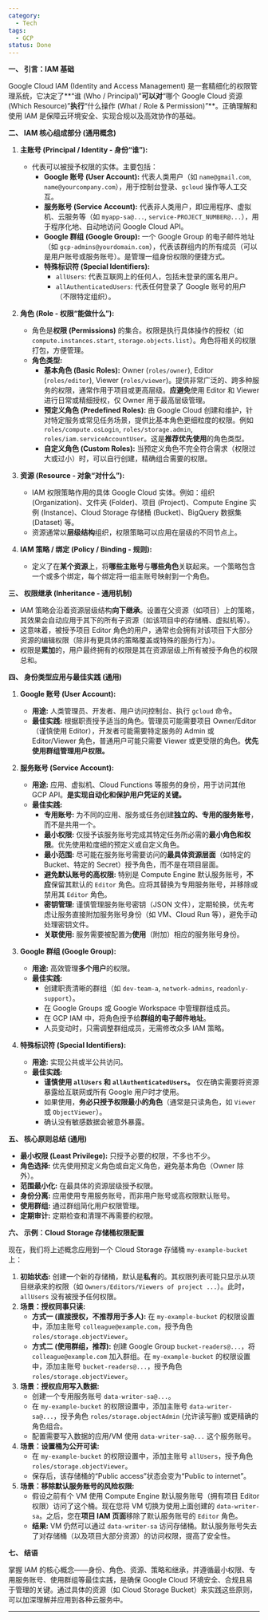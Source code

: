 ```yaml
---
category:
  - Tech
tags:
  - GCP
status: Done
---
```

**一、 引言：IAM 基础**

Google Cloud IAM (Identity and Access Management) 是一套精细化的权限管理系统，它决定了**“谁 (Who / Principal)”**可以对**“哪个 Google Cloud 资源 (Which Resource)”**执行**“什么操作 (What / Role & Permission)”**。正确理解和使用 IAM 是保障云环境安全、实现合规以及高效协作的基础。

**二、 IAM 核心组成部分 (通用概念)**

1. **主账号 (Principal / Identity - 身份“谁”):**
    
    - 代表可以被授予权限的实体。主要包括：
        - **Google 账号 (User Account):** 代表人类用户（如 `name@gmail.com`, `name@yourcompany.com`），用于控制台登录、`gcloud` 操作等人工交互。
        - **服务账号 (Service Account):** 代表非人类用户，即应用程序、虚拟机、云服务等（如 `myapp-sa@...`, `service-PROJECT_NUMBER@...`），用于程序化地、自动地访问 Google Cloud API。
        - **Google 群组 (Google Group):** 一个 Google Group 的电子邮件地址（如 `gcp-admins@yourdomain.com`），代表该群组内的所有成员（可以是用户账号或服务账号）。是管理一组身份权限的便捷方式。
        - **特殊标识符 (Special Identifiers):**
            - `allUsers`: 代表互联网上的任何人，包括未登录的匿名用户。
            - `allAuthenticatedUsers`: 代表任何登录了 Google 账号的用户（不限特定组织）。
2. **角色 (Role - 权限“能做什么”):**
    
    - 角色是**权限 (Permissions)** 的集合。权限是执行具体操作的授权（如 `compute.instances.start`, `storage.objects.list`）。角色将相关的权限打包，方便管理。
    - **角色类型:**
        - **基本角色 (Basic Roles):** Owner (`roles/owner`), Editor (`roles/editor`), Viewer (`roles/viewer`)。提供非常广泛的、跨多种服务的权限，通常作用于项目或更高层级。**应避免**使用 Editor 和 Viewer 进行日常或精细授权，仅 Owner 用于最高层级管理。
        - **预定义角色 (Predefined Roles):** 由 Google Cloud 创建和维护，针对特定服务或常见任务场景，提供比基本角色更细粒度的权限。例如 `roles/compute.osLogin`, `roles/storage.admin`, `roles/iam.serviceAccountUser`。这是**推荐优先使用**的角色类型。
        - **自定义角色 (Custom Roles):** 当预定义角色不完全符合需求（权限过大或过小）时，可以自行创建，精确组合需要的权限。
3. **资源 (Resource - 对象“对什么”):**
    
    - IAM 权限策略作用的具体 Google Cloud 实体。例如：组织 (Organization)、文件夹 (Folder)、项目 (Project)、Compute Engine 实例 (Instance)、Cloud Storage 存储桶 (Bucket)、BigQuery 数据集 (Dataset) 等。
    - 资源通常以**层级结构**组织，权限策略可以应用在层级的不同节点上。
4. **IAM 策略 / 绑定 (Policy / Binding - 规则):**
    
    - 定义了在**某个资源**上，将**哪些主账号**与**哪些角色**关联起来。一个策略包含一个或多个绑定，每个绑定将一组主账号映射到一个角色。

**三、 权限继承 (Inheritance - 通用机制)**

- IAM 策略会沿着资源层级结构**向下继承**。设置在父资源（如项目）上的策略，其效果会自动应用于其下的所有子资源（如该项目中的存储桶、虚拟机等）。
- 这意味着，被授予项目 Editor 角色的用户，通常也会拥有对该项目下大部分资源的编辑权限（除非有更具体的策略覆盖或特殊的服务行为）。
- 权限是**累加**的，用户最终拥有的权限是其在资源层级上所有被授予角色的权限总和。

**四、 身份类型应用与最佳实践 (通用)**

1. **Google 账号 (User Account):**
    
    - **用途:** 人类管理员、开发者、用户访问控制台、执行 `gcloud` 命令。
    - **最佳实践:** 根据职责授予适当的角色。管理员可能需要项目 Owner/Editor（谨慎使用 Editor），开发者可能需要特定服务的 Admin 或 Editor/Viewer 角色，普通用户可能只需要 Viewer 或更受限的角色。**优先使用群组管理用户权限。**
2. **服务账号 (Service Account):**
    
    - **用途:** 应用、虚拟机、Cloud Functions 等服务的身份，用于访问其他 GCP API。**是实现自动化和保护用户凭证的关键。**
    - **最佳实践:**
        - **专用账号:** 为不同的应用、服务或任务创建**独立的、专用的服务账号**，而不是共用一个。
        - **最小权限:** 仅授予该服务账号完成其特定任务所必需的**最小角色和权限**。优先使用粒度细的预定义或自定义角色。
        - **最小范围:** 尽可能在服务账号需要访问的**最具体资源层面**（如特定的 Bucket、特定的 Secret）授予角色，而不是在项目层面。
        - **避免默认账号的高权限:** 特别是 Compute Engine 默认服务账号，**不应**保留其默认的 `Editor` 角色。应将其替换为专用服务账号，并移除或禁用其 `Editor` 角色。
        - **密钥管理:** 谨慎管理服务账号密钥（JSON 文件），定期轮换，优先考虑让服务直接附加服务账号身份（如 VM、Cloud Run 等），避免手动处理密钥文件。
        - **关联使用:** 服务需要被配置为**使用**（附加）相应的服务账号身份。
3. **Google 群组 (Google Group):**
    
    - **用途:** 高效管理**多个用户**的权限。
    - **最佳实践:**
        - 创建职责清晰的群组（如 `dev-team-a`, `network-admins`, `readonly-support`）。
        - 在 Google Groups 或 Google Workspace 中管理群组成员。
        - 在 GCP IAM 中，将角色授予给**群组的电子邮件地址**。
        - 人员变动时，只需调整群组成员，无需修改众多 IAM 策略。
4. **特殊标识符 (Special Identifiers):**
    
    - **用途:** 实现公共或半公共访问。
    - **最佳实践:**
        - **谨慎使用 `allUsers` 和 `allAuthenticatedUsers`。** 仅在确实需要将资源暴露给互联网或所有 Google 用户时才使用。
        - 如果使用，**务必只授予权限最小的角色**（通常是只读角色，如 `Viewer` 或 `ObjectViewer`）。
        - 确认没有敏感数据会被意外暴露。

**五、 核心原则总结 (通用)**

- **最小权限 (Least Privilege):** 只授予必要的权限，不多也不少。
- **角色选择:** 优先使用预定义角色或自定义角色，避免基本角色（Owner 除外）。
- **范围最小化:** 在最具体的资源层级授予权限。
- **身份分离:** 应用使用专用服务账号，而非用户账号或高权限默认账号。
- **使用群组:** 通过群组简化用户权限管理。
- **定期审计:** 定期检查和清理不再需要的权限。

**六、 示例：Cloud Storage 存储桶权限配置**

现在，我们将上述概念应用到一个 Cloud Storage 存储桶 `my-example-bucket` 上：

1. **初始状态:** 创建一个新的存储桶，默认是**私有**的。其权限列表可能只显示从项目继承来的权限（如 `Owners/Editors/Viewers of project ...`）。此时，`allUsers` 没有被授予任何权限。
2. **场景：授权同事只读:**
    - **方式一 (直接授权，不推荐用于多人):** 在 `my-example-bucket` 的权限设置中，添加主账号 `colleague@example.com`，授予角色 `roles/storage.objectViewer`。
    - **方式二 (使用群组，推荐):** 创建 Google Group `bucket-readers@...`，将 `colleague@example.com` 加入群组。在 `my-example-bucket` 的权限设置中，添加主账号 `bucket-readers@...`，授予角色 `roles/storage.objectViewer`。
3. **场景：授权应用写入数据:**
    - 创建一个专用服务账号 `data-writer-sa@...`。
    - 在 `my-example-bucket` 的权限设置中，添加主账号 `data-writer-sa@...`，授予角色 `roles/storage.objectAdmin` (允许读写删) 或更精确的角色组合。
    - 配置需要写入数据的应用/VM 使用 `data-writer-sa@...` 这个服务账号。
4. **场景：设置桶为公开可读:**
    - 在 `my-example-bucket` 的权限设置中，添加主账号 `allUsers`，授予角色 `roles/storage.objectViewer`。
    - 保存后，该存储桶的“Public access”状态会变为“Public to internet”。
5. **场景：移除默认服务账号的风险权限:**
    - 假设之前有个 VM 使用 Compute Engine 默认服务账号（拥有项目 Editor 权限）访问了这个桶。现在您将 VM 切换为使用上面创建的 `data-writer-sa`。之后，您在**项目 IAM 页面**移除了默认服务账号的 `Editor` 角色。
    - **结果:** VM 仍然可以通过 `data-writer-sa` 访问存储桶。默认服务账号失去了对存储桶（以及项目大部分资源）的访问权限，提高了安全性。

**七、 结语**

掌握 IAM 的核心概念——身份、角色、资源、策略和继承，并遵循最小权限、专用服务账号、使用群组等最佳实践，是确保 Google Cloud 环境安全、合规且易于管理的关键。通过具体的资源（如 Cloud Storage Bucket）来实践这些原则，可以加深理解并应用到各种云服务中。

---